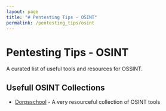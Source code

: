 ```yaml
---
layout: page
title: "# Pentesting Tips - OSINT"
permalink: /pentesting_tips/osint
---
```


# Pentesting Tips - OSINT

A curated list of useful tools and resources for OSSINT.



## Usefull OSINT Collections

 * [Dorpsschool](https://dorpsschool.start.me/p/gy1BgY/osint-collection-by-start-me) - A very resourceful collection of OSINT tools

